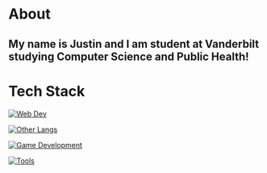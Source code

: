 # About
My name is Justin and I am student at Vanderbilt studying Computer Science and Public Health!
-----
# Tech Stack
[![Web Dev](https://skillicons.dev/icons?i=html,css,js,ts,mongodb,express,react,nodejs,tailwind,next&theme=dark)](https://skillicons.dev)

[![Other Langs](https://skillicons.dev/icons?i=python,java&theme=dark)](https://skillicons.dev)

[![Game Development](https://skillicons.dev/icons?i=cs,unity&theme=dark)](https://skillicons.dev)

[![Tools](https://skillicons.dev/icons?i=vscode,postman,intellij,github,figma,eclipse&theme=dark)](https://skillicons.dev)

<!--
**JKong05/JKong05** is a ✨ _special_ ✨ repository because its `README.md` (this file) appears on your GitHub profile.

Here are some ideas to get you started:

- 🔭 I’m currently working on ...
- 🌱 I’m currently learning ...
- 👯 I’m looking to collaborate on ...
- 🤔 I’m looking for help with ...
- 💬 Ask me about ...
- 📫 How to reach me: ...
- 😄 Pronouns: ...
- ⚡ Fun fact: ...
-->

